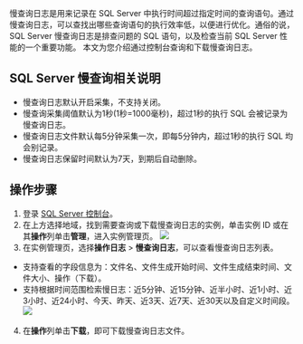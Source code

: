 慢查询日志是用来记录在 SQL Server 中执行时间超过指定时间的查询语句。通过慢查询日志，可以查找出哪些查询语句的执行效率低，以便进行优化。通俗的说，SQL Server 慢查询日志是排查问题的 SQL 语句，以及检查当前 SQL Server 性能的一个重要功能。
本文为您介绍通过控制台查询和下载慢查询日志。

## SQL Server 慢查询相关说明
- 慢查询日志默认开启采集，不支持关闭。
- 慢查询采集阈值默认为1秒(1秒=1000毫秒)，超过1秒的执行 SQL 会被记录为慢查询日志。
- 慢查询日志文件默认每5分钟采集一次，即每5分钟内，超过1秒的执行 SQL 均会别记录。
- 慢查询日志保留时间默认为7天，到期后自动删除。

## 操作步骤
1. 登录 [SQL Server 控制台](https://console.cloud.tencent.com/sqlserver)。
2. 在上方选择地域，找到需要查询或下载慢查询日志的实例，单击实例 ID 或在其**操作**列单击**管理**，进入实例管理页。
![](https://qcloudimg.tencent-cloud.cn/raw/b25aeb5532333fb82bd0a7a717f77085.png)
3. 在实例管理页，选择**操作日志** > **慢查询日志**，可以查看慢查询日志列表。
 - 支持查看的字段信息为：文件名、文件生成开始时间、文件生成结束时间、文件大小、操作（下载）。
 - 支持根据时间范围检索慢日志：近5分钟、近15分钟、近半小时、近1小时、近3小时、近24小时、今天、昨天、近3天、近7天、近30天以及自定义时间段。
![](https://qcloudimg.tencent-cloud.cn/raw/4e83f9fd25cb075e6ac3b68222d8d4fe.png)
4. 在**操作**列单击**下载**，即可下载慢查询日志文件。
